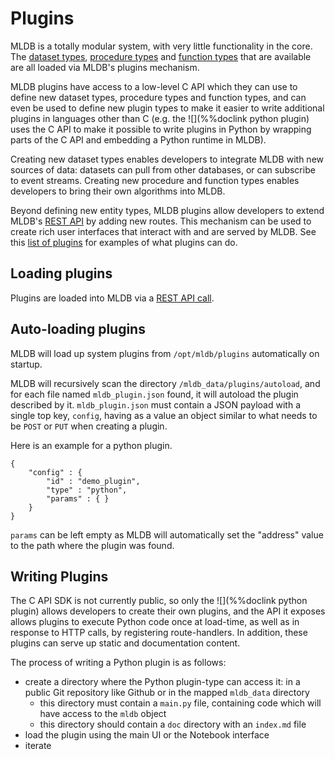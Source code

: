 # Plugins

MLDB is a totally modular system, with very little functionality in the core. The [dataset types](../datasets/DatasetConfig.md), [procedure types](../procedures/ProcedureConfig.md) and [function types](../functions/FunctionConfig.md) that are available are all loaded via MLDB's plugins mechanism.

MLDB plugins have access to a low-level C API which they can use to define new dataset types, procedure types and function types, and can even be used to define new plugin types to make it easier to write additional plugins in languages other than C (e.g. the ![](%%doclink python plugin) uses the C API to make it possible to write plugins in Python by wrapping parts of the C API and embedding a Python runtime in MLDB).

Creating new dataset types enables developers to integrate MLDB with new sources of data: datasets can pull from other databases, or can subscribe to event streams. Creating new procedure and function types enables developers to bring their own algorithms into MLDB.

Beyond defining new entity types, MLDB plugins allow developers to extend MLDB's [REST API](../WorkingWithRest.md) by adding new routes. This mechanism can be used to create rich user interfaces that interact with and are served by MLDB. See this [list of plugins](ExamplePlugins.md) for examples of what plugins can do.

## Loading plugins

Plugins are loaded into MLDB via a [REST API call](PluginConfig.md).

## Auto-loading plugins

MLDB will load up system plugins from `/opt/mldb/plugins` automatically on startup.

MLDB will recursively scan the directory `/mldb_data/plugins/autoload`, and for each file named `mldb_plugin.json` found,
it will autoload the plugin described by it. `mldb_plugin.json` must contain a JSON payload with a single top key, `config`,
having as a value an object similar to what needs to be `POST` or `PUT` when creating a plugin.

Here is an example for a python plugin.
```
{
    "config" : {
        "id" : "demo_plugin",
        "type" : "python",
        "params" : { }
    }
}
```
`params` can be left empty as MLDB will automatically set the "address" value to the path where the plugin was found.

## Writing Plugins

The C API SDK is not currently public, so only the ![](%%doclink python plugin) allows developers to create their own plugins, and the API it exposes allows plugins to execute Python code once at load-time, as well as in response to HTTP calls, by registering route-handlers. In addition, these plugins can serve up static and documentation content.

The process of writing a Python plugin is as follows:

* create a directory where the Python plugin-type can access it: in a public Git repository like Github or in the mapped `mldb_data` directory
    * this directory must contain a `main.py` file, containing code which will have access to the `mldb` object
    * this directory should contain a `doc` directory with an `index.md` file
* load the plugin using the main UI or the Notebook interface
* iterate


